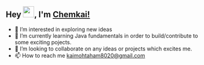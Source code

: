 ## Hey <img src="https://github.com/TheDudeThatCode/TheDudeThatCode/blob/master/Assets/Hi.gif" width="29">, I'm [Chemkai!](https://www.linkedin.com/in/chemkai-wangpan-aba9b9172/)
- 👀 I’m interested in exploring new ideas
- 🌱 I’m currently learning Java fundamentals in order to build/contribute to some exciting pojects.
- 💞️ I’m looking to collaborate on any ideas or projects which excites me.
- 📫 How to reach me kaimohtaham8020@gmail.com

<!---
chemkai/chemkai is a ✨ special ✨ repository because its `README.md` (this file) appears on your GitHub profile.
You can click the Preview link to take a look at your changes.
--->
